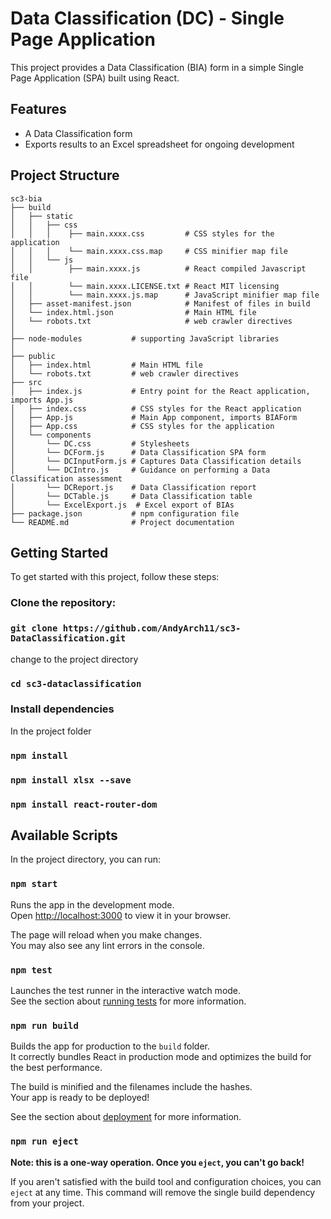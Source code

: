 # Data Classification (DC) - Single Page Application

This project provides a Data Classification (BIA) form in a simple Single Page Application (SPA) built using React. 

## Features

- A Data Classification form
- Exports results to an Excel spreadsheet for ongoing development

## Project Structure

```
sc3-bia
├── build
│   ├── static        
│   │   ├── css  
│   │   │    ├── main.xxxx.css         # CSS styles for the application
│   │   │    └── main.xxxx.css.map     # CSS minifier map file
│   │   └── js 
│   │        ├── main.xxxx.js          # React compiled Javascript file
│   │        └── main.xxxx.LICENSE.txt # React MIT licensing
│   │        └── main.xxxx.js.map      # JavaScript minifier map file
│   ├── asset-manifest.json            # Manifest of files in build
│   └── index.html.json                # Main HTML file
│   └── robots.txt                     # web crawler directives
│ 
├── node-modules           # supporting JavaScript libraries
│ 
├── public
│   ├── index.html         # Main HTML file
│   └── robots.txt         # web crawler directives
├── src
│   ├── index.js           # Entry point for the React application, imports App.js
│   ├── index.css          # CSS styles for the React application
│   ├── App.js             # Main App component, imports BIAForm
│   ├── App.css            # CSS styles for the application
│   └── components
│       └── DC.css         # Stylesheets
│       └── DCForm.js      # Data Classification SPA form
│       └── DCInputForm.js # Captures Data Classification details
│       └── DCIntro.js     # Guidance on performing a Data Classification assessment
│       └── DCReport.js    # Data Classification report
│       └── DCTable.js     # Data Classification table
│       └── ExcelExport.js  # Excel export of BIAs
├── package.json           # npm configuration file
└── README.md              # Project documentation
```


## Getting Started

To get started with this project, follow these steps:

### Clone the repository:
 
### `git clone https://github.com/AndyArch11/sc3-DataClassification.git`

change to the project directory
### `cd sc3-dataclassification`

### Install dependencies

In the project folder

### `npm install`
### `npm install xlsx --save`
### `npm install react-router-dom`

## Available Scripts


In the project directory, you can run:

### `npm start`

Runs the app in the development mode.\
Open [http://localhost:3000](http://localhost:3000) to view it in your browser.

The page will reload when you make changes.\
You may also see any lint errors in the console.

### `npm test`

Launches the test runner in the interactive watch mode.\
See the section about [running tests](https://facebook.github.io/create-react-app/docs/running-tests) for more information.

### `npm run build`

Builds the app for production to the `build` folder.\
It correctly bundles React in production mode and optimizes the build for the best performance.

The build is minified and the filenames include the hashes.\
Your app is ready to be deployed!

See the section about [deployment](https://facebook.github.io/create-react-app/docs/deployment) for more information.

### `npm run eject`

**Note: this is a one-way operation. Once you `eject`, you can't go back!**

If you aren't satisfied with the build tool and configuration choices, you can `eject` at any time. This command will remove the single build dependency from your project.

